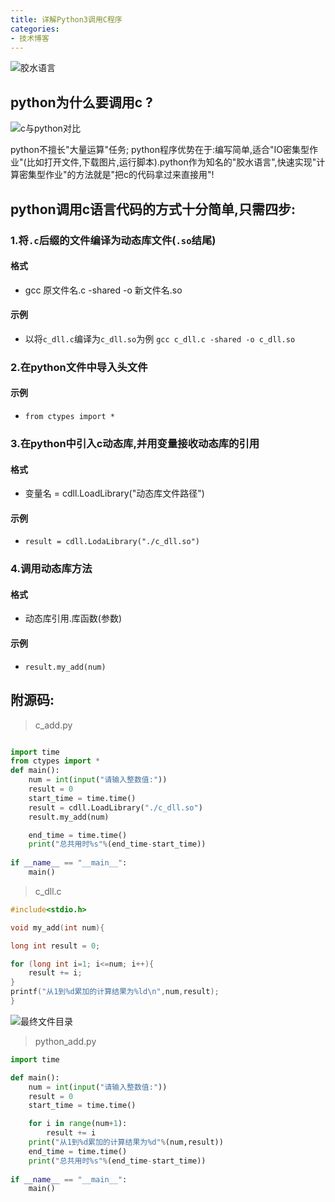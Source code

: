 ```yaml
---
title: 详解Python3调用C程序
categories:
- 技术博客
---
```




![胶水语言](https://cdn.fangyuanxiaozhan.com/assets/1694242805570Mz7nKR7z.png)


## python为什么要调用c ?

![c与python对比](https://cdn.fangyuanxiaozhan.com/assets/1694242809603XeGxh0T2.png)


python不擅长"大量运算"任务;
python程序优势在于:编写简单,适合"IO密集型作业"(比如打开文件,下载图片,运行脚本).python作为知名的"胶水语言",快速实现"计算密集型作业"的方法就是"把c的代码拿过来直接用"!

## python调用c语言代码的方式十分简单,只需四步:

### 1.将`.c`后缀的文件编译为动态库文件(`.so`结尾)
#### 格式

- gcc 原文件名.c -shared -o 新文件名.so

#### 示例

- 以将`c_dll.c`编译为`c_dll.so`为例
`gcc c_dll.c -shared -o c_dll.so`

### 2.在python文件中导入头文件
#### 示例

- `from ctypes import *`

### 3.在python中引入c动态库,并用变量接收动态库的引用
#### 格式

- 变量名 = cdll.LoadLibrary("动态库文件路径")

#### 示例 
- `result = cdll.LodaLibrary("./c_dll.so")`

### 4.调用动态库方法
#### 格式

- 动态库引用.库函数(参数)

#### 示例
- `result.my_add(num)`


## 附源码:

> c_add.py



```python

import time
from ctypes import *
def main():
    num = int(input("请输入整数值:"))
    result = 0
    start_time = time.time()
    result = cdll.LoadLibrary("./c_dll.so")
    result.my_add(num)

    end_time = time.time()
    print("总共用时%s"%(end_time-start_time))
    
if __name__ == "__main__":
    main()

```


> c_dll.c


```c
#include<stdio.h>

void my_add(int num){

long int result = 0;

for (long int i=1; i<=num; i++){
    result += i;
}
printf("从1到%d累加的计算结果为%ld\n",num,result);
}
```

![最终文件目录](https://cdn.fangyuanxiaozhan.com/assets/1694242814689xMWNpMRB.png)

>python_add.py


```python
import time

def main():
    num = int(input("请输入整数值:"))
    result = 0
    start_time = time.time()

    for i in range(num+1):
        result += i
    print("从1到%d累加的计算结果为%d"%(num,result))
    end_time = time.time()
    print("总共用时%s"%(end_time-start_time))
    
if __name__ == "__main__":
    main()

```